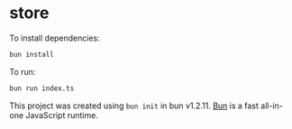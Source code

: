 # store

To install dependencies:

```bash
bun install
```

To run:

```bash
bun run index.ts
```

This project was created using `bun init` in bun v1.2.11. [Bun](https://bun.sh) is a fast all-in-one JavaScript runtime.
